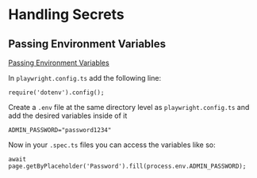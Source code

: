 # Handling Secrets

## Passing Environment Variables
[Passing Environment Variables](https://playwright.dev/docs/test-parameterize#passing-environment-variables)

In `playwright.config.ts` add the following line:
```
require('dotenv').config();
```

Create a `.env` file at the same directory level as `playwright.config.ts` and add the desired variables inside of it
```
ADMIN_PASSWORD="password1234"
```

Now in your `.spec.ts` files you can access the variables like so:
```
await page.getByPlaceholder('Password').fill(process.env.ADMIN_PASSWORD);
```
